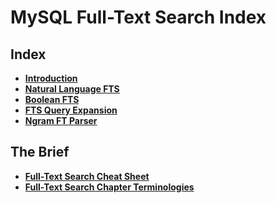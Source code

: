 # MySQL Full-Text Search Index

## Index
* **[Introduction](./docs/introduction.md)** <br>
* **[Natural Language FTS](./docs/natural-language.md)** <br>
* **[Boolean FTS](./docs/boolean-fts.md)** <br>
* **[FTS Query Expansion](./docs/fts-query-expansion.md)** <br>
* **[Ngram FT Parser](./docs/ngram-ft-parser.md)** <br>

## The Brief
* **[Full-Text Search Cheat Sheet](./docs/full-text-cheat-sheet.md)** <br>
* **[Full-Text Search Chapter Terminologies](./docs/full-text-terminology.md)** <br>
